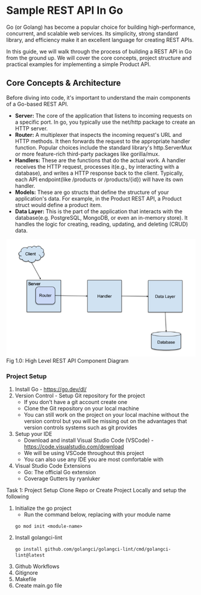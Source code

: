 # Sample REST API In Go
Go (or Golang) has become a popular choice for building high-performance, concurrent, and scalable web services. Its simplicity, strong standard library, and efficiency make it an excellent language for creating REST APIs.

In this guide, we will walk through the process of building a REST API in Go from the ground up. We will cover the core concepts, project structure and practical examples for implementing a simple Product API.

## Core Concepts & Architecture
Before diving into code, it's important to understand the main components of a Go-based REST API.
- **Server:** The core of the application that listens to incoming requests on a specific port. In go, you typically use the net/http package to create an HTTP server.
- **Router:** A multiplexer that inspects the incoming request's URL and HTTP methods. It then forwards the request to the appropriate handler function. Popular choices include the standard library's http.ServerMux or more feature-rich third-party packages like gorilla/mux.
- **Handlers:** These are the functions that do the actual work. A handler receives the HTTP request, processes it(e.g., by interacting with a database), and writes a HTTP response back to the client. Typically, each API endpoint(like /products or /products/{id}) will have its own handler.
- **Models:** These are go structs that define the structure of your application's data. For example, in the Product REST API, a Product struct would define a product item.
- **Data Layer:** This is the part of the application that interacts with the database(e.g. PostgreSQL, MongoDB, or even an in-memory store). It handles the logic for creating, reading, updating, and deleting (CRUD) data.

![alt text](image.png)
Fig 1.0: High Level REST API Component Diagram 

### Project Setup
1. Install Go - https://go.dev/dl/
2. Version Control - Setup Git repository for the project
    - If you don't have a git account create one
    - Clone the Git repository on your local machine
    - You can still work on the project on your local machine without the version control but you will be missing out on the advantages that version controls systems such as git provides
4. Setup your IDE
    - Download and install Visual Studio Code (VSCode) - https://code.visualstudio.com/download
    - We will be using VSCode throughout this project
    - You can also use any IDE you are most comfortable with
5. Visual Studio Code Extensions
    - Go: The official Go extension
    - Coverage Gutters by ryanluker

Task 1: Project Setup
Clone Repo or Create Project Locally and setup the following
1. Initialize the go project
    - Run the command below, replacing <module-name> with your module name
    ```
    go mod init <module-name>
    ```
2. Install golangci-lint
    ```
    go install github.com/golangci/golangci-lint/cmd/golangci-lint@latest
    ```
3. Github Workflows
4. Gitignore
5. Makefile
6. Create main.go file